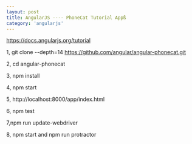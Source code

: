 ```yaml
---
layout: post
title: AngularJS ---- PhoneCat Tutorial Appß
category: 'angularjs'
---
```


https://docs.angularjs.org/tutorial

1, git clone --depth=14 https://github.com/angular/angular-phonecat.git

2, cd angular-phonecat

3, npm install

4, npm start

5, http://localhost:8000/app/index.html

6, npm test

7,npm run update-webdriver

8, npm start
  and
  npm run protractor
